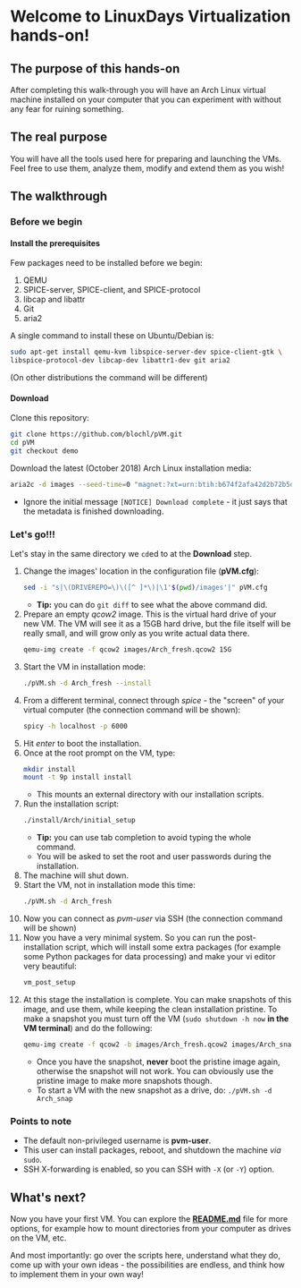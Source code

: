 # Welcome to LinuxDays Virtualization hands-on!

## The purpose of this hands-on

After completing this walk-through you will have an Arch Linux virtual machine
installed on your computer that you can experiment with without any fear for
ruining something.

## The real purpose

You will have all the tools used here for preparing and launching the VMs. Feel
free to use them, analyze them, modify and extend them as you wish!

## The walkthrough

### Before we begin

#### Install the prerequisites

Few packages need to be installed before we begin:

1. QEMU
1. SPICE-server, SPICE-client, and SPICE-protocol
1. libcap and libattr
1. Git
1. aria2

A single command to install these on Ubuntu/Debian is:

````sh
sudo apt-get install qemu-kvm libspice-server-dev spice-client-gtk \
libspice-protocol-dev libcap-dev libattr1-dev git aria2
````

(On other distributions the command will be different)

#### Download

Clone this repository:

```sh
git clone https://github.com/blochl/pVM.git
cd pVM
git checkout demo
```
Download the latest (October 2018) Arch Linux installation media:

```sh
aria2c -d images --seed-time=0 "magnet:?xt=urn:btih:b674f2afa42d2b72b5d5dbb6965d23edaebb2364&dn=archlinux-2018.10.01-x86_64.iso&tr=udp://tracker.archlinux.org:6969&tr=http://tracker.archlinux.org:6969/announce"
```
* Ignore the initial message `[NOTICE] Download complete` - it just says that the metadata is finished downloading.

### Let's go!!!

Let's stay in the same directory we `cd`ed to at the **Download** step.

1. Change the images' location in the configuration file (**pVM.cfg**):
    ```sh
    sed -i "s|\(DRIVEREPO=\)\([^ ]*\)|\1'$(pwd)/images'|" pVM.cfg
    ```
    * **Tip:** you can do `git diff` to see what the above command did.
1. Prepare an empty *qcow2* image. This is the virtual hard drive of your new VM. The VM will see it as a 15GB hard drive, but the file itself will be really small, and will grow only as you write actual data there.
    ```sh
    qemu-img create -f qcow2 images/Arch_fresh.qcow2 15G
    ```
1. Start the VM in installation mode:
    ```sh
    ./pVM.sh -d Arch_fresh --install
    ```
1. From a different terminal, connect through *spice* - the "screen" of your virtual computer (the connection command will be shown):
    ```sh
    spicy -h localhost -p 6000
    ```
1. Hit *enter* to boot the installation.
1. Once at the root prompt on the VM, type:
    ```sh
    mkdir install
    mount -t 9p install install
    ```
    * This mounts an external directory with our installation scripts.
1. Run the installation script:
    ```sh
    ./install/Arch/initial_setup
    ```
    * **Tip:** you can use tab completion to avoid typing the whole command.
    * You will be asked to set the root and user passwords during the installation.
1. The machine will shut down.
1. Start the VM, not in installation mode this time:
    ```sh
    ./pVM.sh -d Arch_fresh
    ```
1. Now you can connect as *pvm-user* via SSH (the connection command will be shown)
1. Now you have a very minimal system. So you can run the post-installation script, which will install some extra packages (for example some Python packages for data processing) and make your vi editor very beautiful:
    ```sh
    vm_post_setup
    ```
1. At this stage the installation is complete. You can make snapshots of this image, and use them, while keeping the clean installation pristine. To make a snapshot you must turn off the VM (`sudo shutdown -h now` **in the VM terminal**) and do the following:
    ```sh
    qemu-img create -f qcow2 -b images/Arch_fresh.qcow2 images/Arch_snap.qcow2
    ```
    * Once you have the snapshot, **never** boot the pristine image again, otherwise the snapshot will not work. You can obviously use the pristine image to make more snapshots though.
    * To start a VM with the new snapshot as a drive, do: `./pVM.sh -d Arch_snap`

### Points to note

* The default non-privileged username is **pvm-user**.
* This user can install packages, reboot, and shutdown the machine *via* `sudo`.
* SSH X-forwarding is enabled, so you can SSH with `-X` (or `-Y`) option.

## What's next?

Now you have your first VM. You can explore the [**README.md**](https://github.com/blochl/pVM/tree/master) file for more
options, for example how to mount directories from your computer as drives on
the VM, etc.

And most importantly: go over the scripts here, understand what they do, come
up with your own ideas - the possibilities are endless, and think how to
implement them in your own way!
